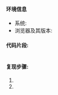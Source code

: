 <!--
为了尽快定位问题，请尽可能填写下面的信息
-->

#### 环境信息

- 系统:
- 浏览器及其版本:

#### 代码片段:

<!--
最好使用 https://jsbin.com https://jsfiddle.net/ https://codepen.io/ 等写个简单的 Demo，方便问题的解决（或者你会直接发现，问题不在 jqPaginator）
-->

```js

```
  
#### 复现步骤:

1.
2.

